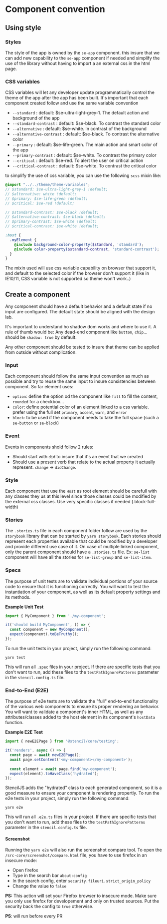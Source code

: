 # Component convention


## Using style

### Styles

The style of the app is owned by the `se-app` component. this insure that we can add new capability to the `se-app` component if needed and simplify the use of the library without having to import a an external css in the html page. 


### CSS variables

CSS variables will let any developer update programmatically control the theme of the app after the app has been built. It's important that each component created follow and use the same variable convention

- `--standard` : default: $se-ultra-light-grey-1. The default action and background of the app
- `--standard-contrast` : default: $se-black. To contrast the standard color
- `--alternative` : default: $se-white. In contrast of the background
- `--alternative-contrast` : default: $se-black. To contrast the alternative color
- `--primary` : default: $se-life-green. The main action and smart color of the app
- `--primary-contrast` : default: $se-white. To contrast the primary color
- `--critical` : default: $se-red. To alert the user on critical action
- `--critical-contrast` : default: $se-white. To contrast the critical color


to simplify the use of css variable, you can use the following `scss` mixin like:
```scss
@import "../../theme/theme-variables";
// $standard: $se-ultra-light-grey-1 !default;
// $alternative: white !default;
// $primary: $se-life-green !default;
// $critical: $se-red !default;

// $standard-contrast: $se-black !default;
// $alternative-contrast: $se-black !default;
// $primary-contrast: $se-white !default;
// $critical-contrast: $se-white !default;

:host {
  .myElement {
    @include background-color-property($standard, 'standard');
    @include color-property($standard-contrast, 'standard-contrast');
  }
}

```

The mixin used will use css variable capability on browser that support it, and default to the selected color if the browser don't support it (like in IE10/11, CSS variable is not supported so theme won't work..)

## Create a component

Any component should have a default behavior and a default state if no input are configured. The default state should be aligned with the design lab.

It's important to understand ho shadow dom works and where to use it. A rule of thumb would be: Any dead-end component like `button`, `chip`... should be `shadow: true` by default.

Any other component should be tested to insure that theme can be applied from outside without complication.

### Input

Each component should follow the same input convention as much as possible and try to reuse the same input to insure consistencies between component. 
So far element uses:
- `option`: define the option od the component like `fill` to fill the content, `rounded` for a checkbox...
- `color`: define potential color of an element linked to a css variable. prefer using the full set `primary`, `accent`, `warn`, and `error`
- `block`: to be used if the component needs to take the full space (such a `se-button` or `se-block`)


### Event
Events in components shold follow 2 rules:
- Should start with `did` to insure that it's an event that we created
- Should use a present verb that relate to the actual property it actually represent. `change` -> `didChange`. 

### Style

Each component that use the `Host` as root element should be carefull with any classes they us at this level since those classes could be modified by the external css classes. Use very specific classes if needed (.block-full-width)  

### Stories

The `.stories.ts` file in each component folder follow are used by the `storybook` library that can be started by `yarn storybook`.
Each stories should represent each properties available that could be modified by a developer and provide different use case of it.
On case of multiple linked component, only the parent component should have a `.stories.ts` file. Ex: `se-list` component will have all the stories for `se-list-group` and `se-list-item`.

### Specs

The purpose of unit tests are to validate individual portions of your source code to ensure that it is functioning correctly.  You will want to test the instantiation of your component, as well as its default property settings and its methods.


**Example Unit Test**

```typescript
import { MyComponent } from './my-component';

it('should build MyComponent', () => {
  const component = new MyComponent();
  expect(component).toBeTruthy();
});
```

To run the unit tests in your project, simply run the following command:

```shell
yarn test
```

This will run all `.spec` files in your project.  If there are specific tests that you don't want to run, add these files to the `testPathIgnorePatterns` parameter in the `stencil.config.ts` file.

### End-to-End (E2E)

The purpose of e2e tests are to validate the "full" end-to-end functionality of the various web components to ensure its proper rendering an behavior.  You will want to validate a component's inner HTML, as well as any attributes/classes added to the host element in its component's `hostData` function.

**Example E2E Test**

```typescript
import { newE2EPage } from '@stencil/core/testing';

it('renders', async () => {
  const page = await newE2EPage();
  await page.setContent('<my-component></my-component>');
  
  const element = await page.find('my-component');
  expect(element).toHaveClass('hydrated');
});
```

StencilJS adds the "hydrated" class to each generated component, so it is a good measure to ensure your component is rendering propertly.  To run the e2e tests in your project, simply run the following command:

```shell
yarn e2e
```

This will run all `.e2e.ts` files in your project.  If there are specific tests that you don't want to run, add these files to the `testPathIgnorePatterns` parameter in the `stencil.config.ts` file.

#### Screenshot

Running the `yarn e2e` will also run the screenshot compare tool.
To open the `/src-core/screenshot/compare.html` file, you have to use firefox in an insecure mode:
- Open firefox
- Type in the search bar `about:config`
- In the search config, enter `security.fileuri.strict_origin_policy`
- Change the value to `false`

**PS:** This action will set your Firefox browser to insecure mode. Make sure you only use firefox for developement and only on trusted sources. Put the security back the config to `true` otherwise.
 
**PS**: will run before every PR
